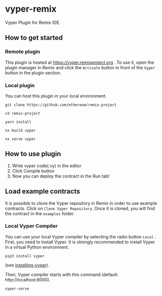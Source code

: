 # vyper-remix
Vyper Plugin for Remix IDE.


## How to get started
### Remote plugin
This plugin is hosted at https://vyper.remixproject.org .
To use it, open the plugin manager in Remix and click the `Activate` button in front of the `Vyper` button in the plugin section.

### Local plugin
You can host this plugin in your local environment.

```git clone https://github.com/ethereum/remix-project```

```cd remix-project```

```yarn install```

```nx build vyper```

```nx serve vyper```

## How to use plugin
1. Write vyper code(.vy) in the editor
2. Click Compile button
3. Now you can deploy the contract in the Run tab!


## Load example contracts
It is possible to clone the Vyper repository in Remix in order to use example contracts. Click on `Clone Vyper Repository`.
Once it is cloned, you will find the contract in the `examples` folder.

### Local Vyper Compiler
You can use your local Vyper compiler by selecting the radio button `Local` .
First, you need to install Vyper. It is strongly recommended to install Vyper in a virtual Python environment.

```pip3 install vyper```

(see [installing-vyper](https://vyper.readthedocs.io/en/latest/installing-vyper.html#installing-vyper)).

Then, Vyper compiler starts with this command (default: http://localhost:8000).

```vyper-serve```
